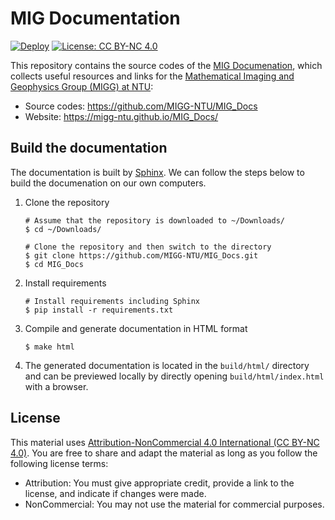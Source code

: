 # MIG Documentation

[![Deploy](https://github.com/MIGG-NTU/MIG_Docs/actions/workflows/deploy.yml/badge.svg)](https://github.com/MIGG-NTU/MIG_Docs/actions/workflows/deploy.yml)
[![License: CC BY-NC 4.0](https://img.shields.io/badge/License-CC%20BY--NC%204.0-blue.svg)](https://creativecommons.org/licenses/by-nc/4.0/deed.en)

This repository contains the source codes of the [MIG Documenation](https://migg-ntu.github.io/MIG_Docs/),
which collects useful resources and links for the [Mathematical Imaging and Geophysics Group (MIGG) at NTU](https://personal.ntu.edu.sg/tongping/index.html):

- Source codes: https://github.com/MIGG-NTU/MIG_Docs
- Website: https://migg-ntu.github.io/MIG_Docs/

## Build the documentation

The documentation is built by [Sphinx](http://www.sphinx-doc.org/).
We can follow the steps below to build the documenation on our own computers.

1.  Clone the repository

    ```
    # Assume that the repository is downloaded to ~/Downloads/
    $ cd ~/Downloads/

    # Clone the repository and then switch to the directory
    $ git clone https://github.com/MIGG-NTU/MIG_Docs.git
    $ cd MIG_Docs
    ```

2.  Install requirements

    ```
    # Install requirements including Sphinx
    $ pip install -r requirements.txt
    ```

3.  Compile and generate documentation in HTML format

    ```
    $ make html
    ```

4.  The generated documentation is located in the ``build/html/`` directory
    and can be previewed locally by directly opening ``build/html/index.html``
    with a browser.

## License

This material uses [Attribution-NonCommercial 4.0 International (CC BY-NC 4.0)](https://creativecommons.org/licenses/by-nc/4.0/deed.en).
You are free to share and adapt the material as long as you follow the following
license terms:

- Attribution: You must give appropriate credit, provide a link to the license, and indicate if changes were made.
- NonCommercial: You may not use the material for commercial purposes.
